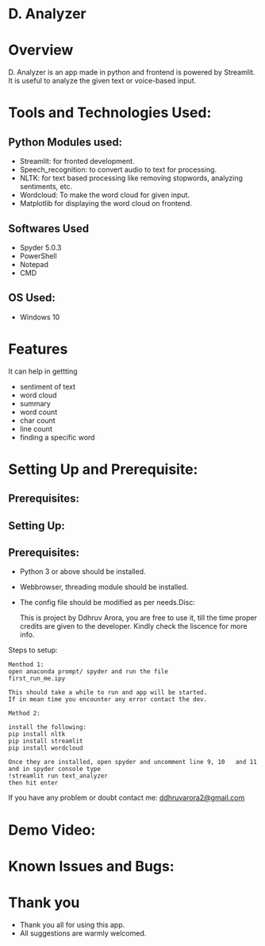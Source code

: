 # D. Analyzer

# Overview
D. Analyzer is an app made in python and frontend is powered by Streamlit.
<br/> It is useful to analyze the given text or voice-based input.


# Tools and Technologies Used:

## Python Modules used:
- Streamlit: for fronted development.
- Speech_recognition: to convert audio to text for processing.
- NLTK: for text based processing like removing stopwords, analyzing sentiments, etc.
- Wordcloud: To make the word cloud for given input.
- Matplotlib for displaying the word cloud on frontend.

## Softwares Used 
- Spyder 5.0.3
- PowerShell
- Notepad
- CMD

## OS Used:
- Windows 10 

# Features 
It can help in gettting 
- sentiment of text
- word cloud
- summary
- word count
- char count
- line count
- finding a specific word

# Setting Up and Prerequisite:

## Prerequisites:

## Setting Up:
## Prerequisites:
- Python 3 or above should be installed.
- Webbrowser, threading module should be installed.
- The config file should be modified as per needs.Disc:

	This is project by Ddhruv Arora, you are free to use it, till 	the time proper credits are given to the developer.
	Kindly check the liscence for more info.

Steps to setup:
 	
	Menthod 1:
	open anaconda prompt/ spyder and run the file 				first_run_me.ipy
	
	This should take a while to run and app will be started.
	If in mean time you encounter any error contact the dev.
	
	Method 2:

	install the following:
	pip install nltk 
	pip install streamlit
	pip install wordcloud

	Once they are installed, open spyder and uncomment line 9, 10 	and 11 and in spyder console type 
	!streamlit run text_analyzer
	then hit enter

If you have any problem or doubt contact me: ddhruvarora2@gmail.com


# Demo Video: 


# Known Issues and Bugs:

# Thank you
- Thank you all for using this app.
- All suggestions are warmly welcomed.
